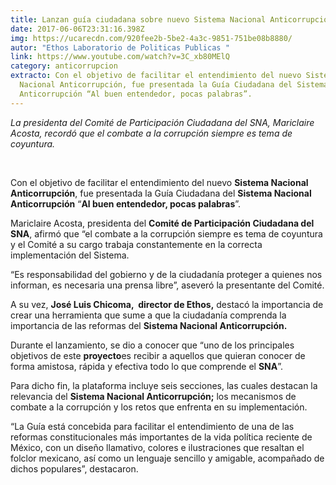 ```yaml
---
title: Lanzan guía ciudadana sobre nuevo Sistema Nacional Anticorrupción
date: 2017-06-06T23:31:16.398Z
img: https://ucarecdn.com/920fee2b-5be2-4a3c-9851-751be08b8880/
autor: "Ethos Laboratorio de Politicas Publicas "
link: https://www.youtube.com/watch?v=3C_xb80MElQ
category: anticorrupcion
extracto: Con el objetivo de facilitar el entendimiento del nuevo Sistema
  Nacional Anticorrupción, fue presentada la Guía Ciudadana del Sistema Nacional
  Anticorrupción “Al buen entendedor, pocas palabras”.
---
```

*La presidenta del Comité de Participación Ciudadana del SNA, Mariclaire Acosta, recordó que el combate a la corrupción siempre es tema de coyuntura.*

 

Con el objetivo de facilitar el entendimiento del nuevo **Sistema Nacional Anticorrupción**, fue presentada la Guía Ciudadana del **Sistema Nacional Anticorrupción** “**Al buen entendedor, pocas palabras**”.

Mariclaire Acosta, presidenta del **Comité de Participación Ciudadana del SNA**, afirmó que “el combate a la corrupción siempre es tema de coyuntura y el Comité a su cargo trabaja constantemente en la correcta implementación del Sistema.

“Es responsabilidad del gobierno y de la ciudadanía proteger a quienes nos informan, es necesaria una prensa libre”, aseveró la presentante del Comité.

A su vez, **José Luis Chicoma,  director de Ethos,** destacó la importancia de crear una herramienta que sume a que la ciudadanía comprenda la importancia de las reformas del **Sistema Nacional Anticorrupción.**

Durante el lanzamiento, se dio a conocer que “uno de los principales objetivos de este **proyecto**es recibir a aquellos que quieran conocer de forma amistosa, rápida y efectiva todo lo que comprende el **SNA**”.

Para dicho fin, la plataforma incluye seis secciones, las cuales destacan la relevancia del **Sistema Nacional Anticorrupción;** los mecanismos de combate a la corrupción y los retos que enfrenta en su implementación.

“La Guía está concebida para facilitar el entendimiento de una de las reformas constitucionales más importantes de la vida política reciente de México, con un diseño llamativo, colores e ilustraciones que resaltan el folclor mexicano, así como un lenguaje sencillo y amigable, acompañado de dichos populares”, destacaron.